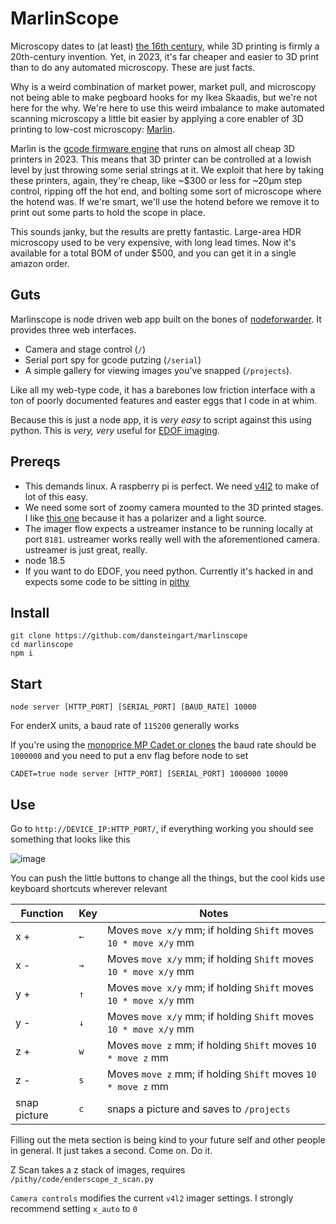 # MarlinScope

Microscopy dates to (at least) [the 16th century](https://www.sciencemuseum.org.uk/objects-and-stories/medicine/microscope), while 3D printing is firmly a 20th-century invention. Yet, in 2023, it's far cheaper and easier to 3D print than to do any automated microscopy. These are just facts. 

Why is a weird combination of market power, market pull, and microscopy not being able to make pegboard hooks for my Ikea Skaadis, but we're not here for the why. We're here to use this weird imbalance to make automated scanning microscopy a little bit easier by applying a core enabler of 3D printing to low-cost microscopy: [Marlin](https://marlinfw.org/).

Marlin is the [gcode firmware engine](https://marlinfw.org/meta/gcode/) that runs on almost all cheap 3D printers in 2023. This means that 3D printer can be controlled at a lowish level by just throwing some serial strings at it. We exploit that here by taking these printers, again, they're cheap, like ~$300 or less for ~20µm step control, ripping off the hot end, and bolting some sort of microscope where the hotend was. If we're smart, we'll use the hotend before we remove it to print out some parts to hold the scope in place.

This sounds janky, but the results are pretty fantastic. Large-area HDR microscopy used to be very expensive, with long lead times. Now it's available for a total BOM of under $500, and you can get it in a single amazon order.

## Guts

Marlinscope is node driven web app built on the bones of [nodeforwarder](https://github.com/dansteingart/nodeforwarder). It provides three web interfaces.

- Camera and stage control (`/`)
- Serial port spy for gcode putzing (`/serial`)
- A simple gallery for viewing images you've snapped (`/projects`).

Like all my web-type code, it has a barebones low friction interface with a ton of poorly documented features and easter eggs that I code in at whim. 

Because this is just a node app, it is _very easy_ to script against this using python. This is _very, very_ useful for [EDOF imaging](https://mahotas.readthedocs.io/en/latest/edf.html).

## Prereqs
- This demands linux. A raspberry pi is perfect. We need [v4l2](https://en.wikipedia.org/wiki/Video4Linux) to make of lot of this easy.
- We need some sort of zoomy camera mounted to the 3D printed stages. I like [this one](https://www.amazon.com/Microscope-Polarizer-Soldering-Jewelers-Collection/dp/B089H1NTL4/ref=sr_1_3?keywords=usb+digital+microscope+with+polarizer&qid=1678332376&sprefix=usb+microscope+polari%2Caps%2C77&sr=8-3&ufe=app_do%3Aamzn1.fos.18ed3cb5-28d5-4975-8bc7-93deae8f9840) because it has a polarizer and a light source.
- The imager flow expects a ustreamer instance to be running locally at port `8181`. ustreamer works really well with the aforementioned camera. ustreamer is just great, really.
- node 18.5
- If you want to do EDOF, you need python. Currently it's hacked in and expects some code to be sitting in [pithy](https://github.com/dansteingart/pithy)

## Install

```
git clone https://github.com/dansteingart/marlinscope
cd marlinscope
npm i
```

## Start
```
node server [HTTP_PORT] [SERIAL_PORT] [BAUD_RATE] 10000
```
For enderX units, a baud rate of `115200` generally works

If you're using the [monoprice MP Cadet or clones](https://www.amazon.com/s?k=mp+cadet) the baud rate should be `1000000` and you need to put a env flag before node to set  

```
CADET=true node server [HTTP_PORT] [SERIAL_PORT] 1000000 10000
```

## Use

Go to `http://DEVICE_IP:HTTP_PORT/`, if everything working you should see something that looks like this

![image](https://user-images.githubusercontent.com/152047/223910094-8ab618a9-c23b-4120-a7e2-33d911fab154.png)

You can push the little buttons to change all the things, but the cool kids use keyboard shortcuts wherever relevant

| Function | Key | Notes |
|----------|-----|-------|
| x + | `←` | Moves `move x/y` mm; if holding `Shift` moves `10 * move x/y` mm|
| x - | `→` | Moves `move x/y` mm; if holding `Shift` moves `10 * move x/y` mm|
| y + | `↑` | Moves `move x/y` mm; if holding `Shift` moves `10 * move x/y` mm|
| y - | `↓` | Moves `move x/y` mm; if holding `Shift` moves `10 * move x/y` mm|
| z + | `w` | Moves `move z` mm; if holding `Shift` moves `10 * move z` mm|
| z - | `s` | Moves `move z` mm; if holding `Shift` moves `10 * move z` mm|
| snap picture | `c` | snaps a picture and saves to `/projects`|

Filling out the meta section is being kind to your future self and other people in general. It just takes a second. Come on. Do it.

Z Scan takes a z stack of images, requires `/pithy/code/enderscope_z_scan.py` 

`Camera controls` modifies the current `v4l2` imager settings. I strongly recommend setting `x_auto` to `0`


